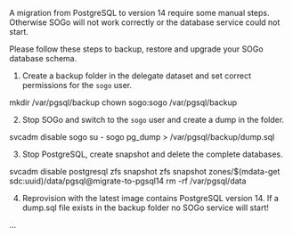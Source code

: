 A migration from PostgreSQL to version 14 require some manual steps. Otherwise SOGo will not work correctly or the database service could not start.

Please follow these steps to backup, restore and upgrade your SOGo database schema.

1. Create a backup folder in the delegate dataset and set correct permissions for the `sogo` user.

  mkdir /var/pgsql/backup
  chown sogo:sogo /var/pgsql/backup

2. Stop SOGo and switch to the `sogo` user and create a dump in the folder.

  svcadm disable sogo
  su - sogo
  pg_dump > /var/pgsql/backup/dump.sql

3. Stop PostgreSQL, create snapshot and delete the complete databases.

  svcadm disable postgresql
  zfs snapshot zfs snapshot zones/$(mdata-get sdc:uuid)/data/pgsql@migrate-to-pgsql14
  rm -rf /var/pgsql/data

4. Reprovision with the latest image contains PostgreSQL version 14. If a dump.sql file exists in the backup folder no SOGo service will start!

  ...


